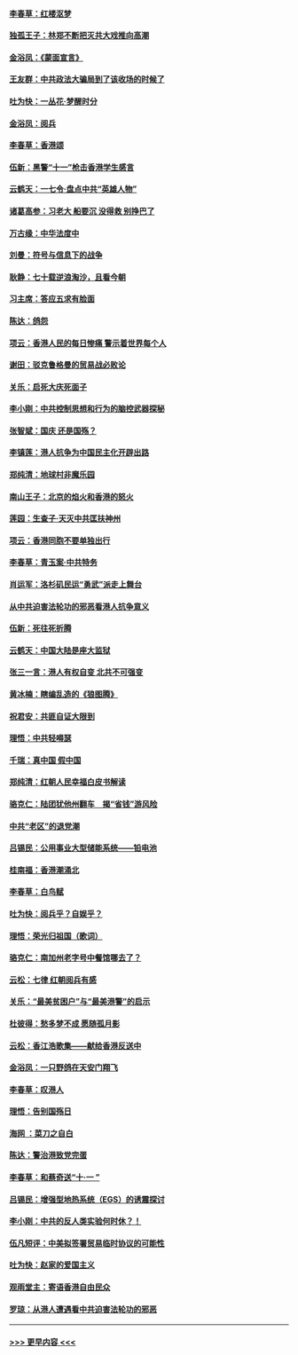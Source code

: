 #### [李春草：红楼沤梦](../pages/nsc993/n11569673.md?t=10051801) 
#### [独孤王子：林郑不断把灭共大戏推向高潮](../pages/nsc993/n11569381.md?t=10051801) 
#### [金浴凤：《蒙面宣言》](../pages/nsc993/n11569368.md?t=10051801) 
#### [王友群：中共政法大骗局到了该收场的时候了](../pages/nsc993/n11568940.md?t=10051801) 
#### [吐为快：一丛花‧梦醒时分](../pages/nsc993/n11567491.md?t=10051801) 
#### [金浴凤：阅兵](../pages/nsc993/n11567454.md?t=10051801) 
#### [李春草：香港颂](../pages/nsc993/n11567444.md?t=10051801) 
#### [伍新：黑警“十一”枪击香港学生感言](../pages/nsc993/n11567426.md?t=10051801) 
#### [云鹤天：一七令‧盘点中共“英雄人物”](../pages/nsc993/n11567091.md?t=10051801) 
#### [诸葛高参：习老大 船要沉 没得救 别挣巴了](../pages/nsc993/n11566976.md?t=10051801) 
#### [万古缘：中华法度中](../pages/nsc993/n11566726.md?t=10051801) 
#### [刘曼：符号与信息下的战争](../pages/nsc993/n11564655.md?t=10051801) 
#### [耿静：七十载逆浪淘沙，且看今朝](../pages/nsc993/n11564520.md?t=10051801) 
#### [习主席：答应五求有脸面](../pages/nsc993/n11563953.md?t=10051801) 
#### [陈达：鸽怨](../pages/nsc993/n11561879.md?t=10051801) 
#### [项云：香港人民的每日惨痛  警示着世界每个人](../pages/nsc993/n11559273.md?t=10051801) 
#### [谢田：驳克鲁格曼的贸易战必败论](../pages/nsc993/n11555840.md?t=10051801) 
#### [关乐：启死大庆死面子](../pages/nsc993/n11556823.md?t=10051801) 
#### [李小刚：中共控制思想和行为的脑控武器探秘](../pages/nsc993/n11556776.md?t=10051801) 
#### [张智斌：国庆  还是国殇？](../pages/nsc993/n11556617.md?t=10051801) 
#### [李镇莲：港人抗争为中国民主化开辟出路](../pages/nsc993/n11556570.md?t=10051801) 
#### [郑纯清：地球村非魔乐园](../pages/nsc993/n11555415.md?t=10051801) 
#### [南山王子：北京的焰火和香港的怒火](../pages/nsc993/n11555318.md?t=10051801) 
#### [莲园：生查子·天灭中共匡扶神州](../pages/nsc993/n11555302.md?t=10051801) 
#### [项云：香港同胞不要单独出行](../pages/nsc993/n11555276.md?t=10051801) 
#### [李春草：青玉案‧中共特务](../pages/nsc993/n11552356.md?t=10051801) 
#### [肖运军：洛杉矶民运“勇武”派走上舞台](../pages/nsc993/n11551595.md?t=10051801) 
#### [从中共迫害法轮功的邪恶看港人抗争意义](../pages/nsc993/n11540858.md?t=10051801) 
#### [伍新：死往死折腾](../pages/nsc993/n11550174.md?t=10051801) 
#### [云鹤天：中国大陆是座大监狱](../pages/nsc993/n11550155.md?t=10051801) 
#### [张三一言：港人有权自变 北共不可强变](../pages/nsc993/n11550132.md?t=10051801) 
#### [黄冰楠：瞎编乱造的《狼图腾》](../pages/nsc993/n11550082.md?t=10051801) 
#### [祝君安：共匪自证大限到](../pages/nsc993/n11550041.md?t=10051801) 
#### [理悟：中共轻嘚瑟](../pages/nsc993/n11547978.md?t=10051801) 
#### [千瑞：真中国 假中国](../pages/nsc993/n11547865.md?t=10051801) 
#### [郑纯清：红朝人民幸福白皮书解读](../pages/nsc993/n11547499.md?t=10051801) 
#### [骆克仁：陆团犹他州翻车　揭“省钱”游风险](../pages/nsc993/n11546977.md?t=10051801) 
#### [中共“老区”的退党潮](../pages/nsc993/n11545995.md?t=10051801) 
#### [吕锡民：公用事业大型储能系统——铅电池](../pages/nsc993/n11545701.md?t=10051801) 
#### [桂南福：香港潮涌北](../pages/nsc993/n11545682.md?t=10051801) 
#### [李春草：白鸟赋](../pages/nsc993/n11545663.md?t=10051801) 
#### [吐为快：阅兵乎？自娱乎？](../pages/nsc993/n11545625.md?t=10051801) 
#### [理悟：荣光归祖国（歌词）](../pages/nsc993/n11545616.md?t=10051801) 
#### [骆克仁：南加州老字号中餐馆哪去了？](../pages/nsc993/n11545120.md?t=10051801) 
#### [云松：七律 红朝阅兵有感](../pages/nsc993/n11542394.md?t=10051801) 
#### [关乐：“最美贫困户”与“最美港警”的启示](../pages/nsc993/n11542252.md?t=10051801) 
#### [杜彼得：愁多梦不成 愿随孤月影](../pages/nsc993/n11540296.md?t=10051801) 
#### [云松：香江浩歌集——献给香港反送中](../pages/nsc993/n11540149.md?t=10051801) 
#### [金浴凤：一只野鸽在天安门翔飞](../pages/nsc993/n11540280.md?t=10051801) 
#### [李春草：叹港人](../pages/nsc993/n11540119.md?t=10051801) 
#### [理悟：告别国殇日](../pages/nsc993/n11539610.md?t=10051801) 
#### [海网 ：菜刀之自白](../pages/nsc993/n11539597.md?t=10051801) 
#### [陈达：警治港致党完蛋](../pages/nsc993/n11538127.md?t=10051801) 
#### [李春草：和蔡奇送“十·一 ”](../pages/nsc993/n11537810.md?t=10051801) 
#### [吕锡民：增强型地热系统（EGS）的诱震探讨](../pages/nsc993/n11537765.md?t=10051801) 
#### [李小刚：中共的反人类实验何时休？！](../pages/nsc993/n11537669.md?t=10051801) 
#### [伍凡短评：中美拟签署贸易临时协议的可能性](../pages/nsc993/n11536773.md?t=10051801) 
#### [吐为快：赵家的爱国主义](../pages/nsc993/n11536750.md?t=10051801) 
#### [观雨堂主：寄语香港自由民众](../pages/nsc993/n11536735.md?t=10051801) 
#### [罗琼：从港人遭遇看中共迫害法轮功的邪恶](../pages/nsc993/n11507862.md?t=10051801) 

----
#### [ >>> 更早内容 <<< ](../indexes/nsc993-earlier.md)

